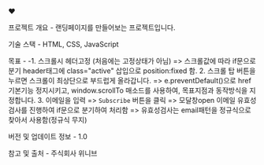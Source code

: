 

♥️

프로젝트 개요 - 랜딩페이지를 만들어보는 프로젝트입니다.

기술 스택 - HTML, CSS, JavaScript

목표 - -1. 스크롤시 헤더고정 (처음에는 고정상태가 아님) 
            => 스크롤값에 따라 if문으로 분기 header태그에 class="active" 삽입으로 position:fixed 함.
        2. 스크롤 탑 버튼을 누르면 스크롤이 최상단으로 부드럽게 올라갑니다.
            => e.preventDefault()으로 href 기본기능 정지시키고, window.scrollTo 매소드를 사용하여, 목표지점과 동작방식을 지정합니다.
        3. 이메일을 입력 => `Subscribe` 버튼을 클릭 => 모달창open
           이메일 유효성 검사를 진행하여 if문으로 분기하여 처리함
           => 유효성검사는 email패턴을 정규식으로 찾아서 사용함(정규식 무지)

버전 및 업데이트 정보 - 1.0

참고 및 출처 - 주식회사 위니브
